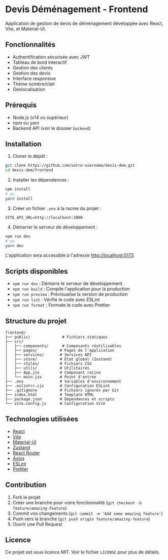 # Devis Déménagement - Frontend

Application de gestion de devis de déménagement développée avec React, Vite, et Material-UI.

## Fonctionnalités

- Authentification sécurisée avec JWT
- Tableau de bord interactif
- Gestion des clients
- Gestion des devis
- Interface responsive
- Thème sombre/clair
- Géolocalisation

## Prérequis

- Node.js (v14 ou supérieur)
- npm ou yarn
- Backend API (voir le dossier `backend`)

## Installation

1. Cloner le dépôt :
```bash
git clone https://github.com/votre-username/devis-dem.git
cd devis-dem/frontend
```

2. Installer les dépendances :
```bash
npm install
# ou
yarn install
```

3. Créer un fichier `.env` à la racine du projet :
```env
VITE_API_URL=http://localhost:3000
```

4. Démarrer le serveur de développement :
```bash
npm run dev
# ou
yarn dev
```

L'application sera accessible à l'adresse [http://localhost:5173](http://localhost:5173).

## Scripts disponibles

- `npm run dev` : Démarre le serveur de développement
- `npm run build` : Compile l'application pour la production
- `npm run preview` : Prévisualise la version de production
- `npm run lint` : Vérifie le code avec ESLint
- `npm run format` : Formate le code avec Prettier

## Structure du projet

```
frontend/
├── public/              # Fichiers statiques
├── src/
│   ├── components/      # Composants réutilisables
│   ├── pages/          # Pages de l'application
│   ├── services/       # Services API
│   ├── store/          # État global (Zustand)
│   ├── styles/         # Fichiers CSS
│   ├── utils/          # Utilitaires
│   ├── App.jsx         # Composant racine
│   └── main.jsx        # Point d'entrée
├── .env                # Variables d'environnement
├── .eslintrc.cjs       # Configuration ESLint
├── .gitignore          # Fichiers ignorés par Git
├── index.html          # Template HTML
├── package.json        # Dépendances et scripts
└── vite.config.js      # Configuration Vite
```

## Technologies utilisées

- [React](https://reactjs.org/)
- [Vite](https://vitejs.dev/)
- [Material-UI](https://mui.com/)
- [Zustand](https://github.com/pmndrs/zustand)
- [React Router](https://reactrouter.com/)
- [Axios](https://axios-http.com/)
- [ESLint](https://eslint.org/)
- [Prettier](https://prettier.io/)

## Contribution

1. Fork le projet
2. Créer une branche pour votre fonctionnalité (`git checkout -b feature/amazing-feature`)
3. Commit vos changements (`git commit -m 'Add some amazing feature'`)
4. Push vers la branche (`git push origin feature/amazing-feature`)
5. Ouvrir une Pull Request

## Licence

Ce projet est sous licence MIT. Voir le fichier `LICENSE` pour plus de détails.
